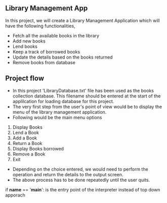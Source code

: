 Library Management App
-----------------------
In this project, we will create a Library Management Application which will have the following functionalities,
- Fetch all the available books in the library
- Add new books
- Lend books
- Keep a track of borrowed books
- Update the details based on the books returned 
- Remove books from database

Project flow
------------
- In this project 'LibraryDatabase.txt' file has been used as the books collection database. This filename should be entered at the start of the applilcation for loading database for this project.
- The very first step from the user's point of view would be to display the menu of the library management application.
- Following would be the main menu options
1. Display Books
2. Lend a Book
3. Add a Book
4. Return a Book
5. Display Books borrowed
6. Remove a Book
7. Exit

- Depending on the choice entered, we would need to perform the operation and return the details to the output screen.
- The above process has to be done repeatedly until the user quits.

if __name__ == '__main__': is the entry point of the interpreter instead of top down apporach
